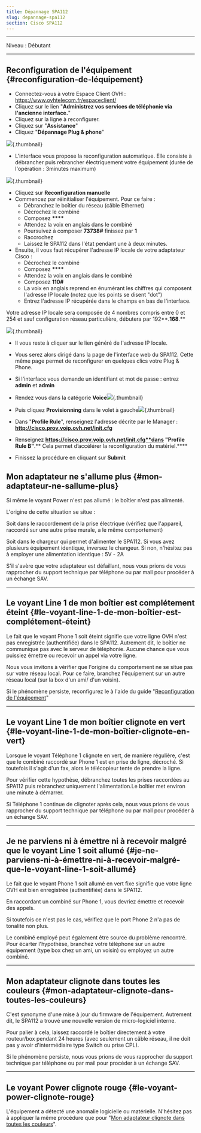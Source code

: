 ```yaml
---
title: Dépannage SPA112
slug: depannage-spa112
section: Cisco SPA112
---
```


------------------------------------------------------------------------

Niveau : Débutant

------------------------------------------------------------------------

## Reconfiguration de l'équipement {#reconfiguration-de-léquipement}

-   Connectez-vous à votre Espace Client OVH : <https://www.ovhtelecom.fr/espaceclient/>
-   Cliquez sur le lien "**Administrez vos services de téléphonie via l'ancienne interface.**"
-   Cliquez sur la ligne à reconfigurer.
-   Cliquez sur "**Assistance**"
-   Cliquez "**Dépannage Plug & phone**"

![](images/depspa112.png){.thumbnail}

-   L'interface vous propose la reconfiguration automatique. Elle consiste à débrancher puis rebrancher électriquement votre équipement (durée de l'opération : 3minutes maximum)

![](images/depspa20_2.png){.thumbnail}

-   Cliquez sur **Reconfiguration manuelle**
-   Commencez par réinitialiser l'équipement. Pour ce faire :
    -   Débranchez le boîtier du réseau (câble Ethernet)
    -   Décrochez le combiné
    -   Composez **\*\*\*\***
    -   Attendez la voix en anglais dans le combiné
    -   Poursuivez à composer **73738\#** finissez par **1**
    -   Raccrochez
    -   Laissez le SPA112 dans l'état pendant une à deux minutes.
-   Ensuite, il vous faut récupérer l'adresse IP locale de votre adaptateur Cisco :
    -   Décrochez le combiné
    -   Composez **\*\*\*\***
    -   Attendez la voix en anglais dans le combiné
    -   Composez **110\#**
    -   La voix en anglais reprend en énumérant les chiffres qui composent l'adresse IP locale (notez que les points se disent "dot")
    -   Entrez l'adresse IP récupérée dans le champs en bas de l'interface.

Votre adresse IP locale sera composée de 4 nombres compris entre 0 et 254 et sauf configuration réseau particulière, débutera par 192**.**168**.**

![](images/depspa20_3.png){.thumbnail}

-   Il vous reste à cliquer sur le lien généré de l'adresse IP locale.
-   Vous serez alors dirigé dans la page de l'interface web du SPA112. Cette même page permet de reconfigurer en quelques clics votre Plug & Phone.
-   Si l'interface vous demande un identifiant et mot de passe : entrez **admin** et **admin**
-   Rendez vous dans la catégorie **Voice**![](images/dep_spa113_b2.png){.thumbnail}

-   Puis cliquez **Provisionning** dans le volet à gauche![](images/dep_spa114_c.png){.thumbnail}

-   Dans "**Profile Rule**", renseignez l'adresse décrite par le Manager : **http://cisco.prov.voip.ovh.net/init.cfg**
-   Renseignez **https://cisco.prov.voip.ovh.net/init.cfg**dans "**Profile Rule B**"**.** Cela permet d’accélérer la reconfiguration du matériel.****
-   Finissez la procédure en cliquant sur **Submit**

## Mon adaptateur ne s'allume plus {#mon-adaptateur-ne-sallume-plus}

Si même le voyant Power n'est pas allumé : le boîtier n'est pas alimenté.

L'origine de cette situation se situe :

Soit dans le raccordement de la prise électrique (vérifiez que l'appareil, raccordé sur une autre prise murale, a le même comportement)

Soit dans le chargeur qui permet d'alimenter le SPA112. Si vous avez plusieurs équipement identique, inversez le changeur. Si non, n'hésitez pas à employer une alimentation identique : 5V - 2A

S'il s'avère que votre adaptateur est défaillant, nous vous prions de vous rapprocher du support technique par téléphone ou par mail pour procéder à un échange SAV.

------------------------------------------------------------------------

## Le voyant Line 1 de mon boîtier est complétement éteint {#le-voyant-line-1-de-mon-boîtier-est-complétement-éteint}

Le fait que le voyant Phone 1 soit éteint signifie que votre ligne OVH n'est pas enregistrée (authentifiée) dans le SPA112. Autrement dit, le boîtier ne communique pas avec le serveur de téléphonie. Aucune chance que vous puissiez émettre ou recevoir un appel via votre ligne.

Nous vous invitons à vérifier que l'origine du comportement ne se situe pas sur votre réseau local. Pour ce faire, branchez l'équipement sur un autre réseau local (sur la box d'un ami/ d'un voisin).

Si le phénomène persiste, reconfigurez le à l'aide du guide "[Reconfiguration de l'équipement](#DépannageSPA112-reconfiguration)"

------------------------------------------------------------------------

## Le voyant Line 1 de mon boîtier clignote en vert {#le-voyant-line-1-de-mon-boîtier-clignote-en-vert}

Lorsque le voyant Téléphone 1 clignote en vert, de manière régulière, c'est que le combiné raccordé sur Phone 1 est en prise de ligne, décroché. Si toutefois il s'agit d'un fax, alors le télécopieur tente de prendre la ligne.

Pour vérifier cette hypothèse, débranchez toutes les prises raccordées au SPA112 puis rebranchez uniquement l'alimentation.Le boîtier met environ une minute à démarrer.

Si Téléphone 1 continue de clignoter après cela, nous vous prions de vous rapprocher du support technique par téléphone ou par mail pour procéder à un échange SAV.

------------------------------------------------------------------------

## Je ne parviens ni à émettre ni à recevoir malgré que le voyant Line 1 soit allumé {#je-ne-parviens-ni-à-émettre-ni-à-recevoir-malgré-que-le-voyant-line-1-soit-allumé}

Le fait que le voyant Phone 1 soit allumé en vert fixe signifie que votre ligne OVH est bien enregistrée (authentifiée) dans le SPA112.

En raccordant un combiné sur Phone 1, vous devriez émettre et recevoir des appels.

Si toutefois ce n'est pas le cas, vérifiez que le port Phone 2 n'a pas de tonalité non plus.

Le combiné employé peut également être source du problème rencontré. Pour écarter l'hypothèse, branchez votre téléphone sur un autre équipement (type box chez un ami, un voisin) ou employez un autre combiné.

------------------------------------------------------------------------

## Mon adaptateur clignote dans toutes les couleurs {#mon-adaptateur-clignote-dans-toutes-les-couleurs}

C'est synonyme d'une mise à jour du firmware de l'équipement. Autrement dit, le SPA112 a trouvé une nouvelle version de micro-logiciel interne.

Pour palier à cela, laissez raccordé le boîtier directement à votre routeur/box pendant 24 heures (avec seulement un câble réseau, il ne doit pas y avoir d'intermédiaire type Switch ou prise CPL).

Si le phénomène persiste, nous vous prions de vous rapprocher du support technique par téléphone ou par mail pour procéder à un échange SAV.

------------------------------------------------------------------------

## Le voyant Power clignote rouge {#le-voyant-power-clignote-rouge}

L'équipement a détecté une anomalie logicielle ou matérielle. N'hésitez pas à appliquer la même procédure que pour "[Mon adaptateur clignote dans toutes les couleurs](#DépannageSPA112-clignote)".
